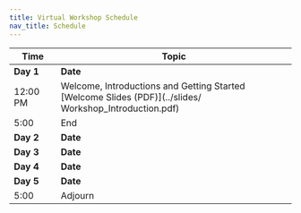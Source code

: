 ```yaml
---
title: Virtual Workshop Schedule
nav_title: Schedule
---
```


<!--See an example from a past virtual workshop here: https://github.com/AlexsLemonade/2020-may-training/wiki/Schedule -->

| Time        | Topic                                          |
|-------------|------------------------------------------------|
| **Day 1**   | **Date** <br> <!--uncomment and add link: [Module]()-->                      |
| 12:00 PM    | Welcome, Introductions and Getting Started     <br>[Welcome Slides (PDF)](../slides/ Workshop_Introduction.pdf)|
| 5:00        | End             |
| **Day 2**   | **Date**  |
| **Day 3**   | **Date**  |
| **Day 4**   | **Date**  |
| **Day 5**   | **Date**  |
| 5:00        | Adjourn   |
